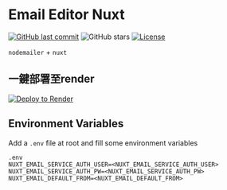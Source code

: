 # Email Editor Nuxt
[![GitHub last commit](https://img.shields.io/github/last-commit/connectshark/email-editor-nuxt.svg?style=flat)](https://github.com/connectshark/email-editor-nuxt)
![GitHub stars](https://img.shields.io/github/stars/connectshark/email-editor-nuxt.svg?style=social&label=Stars&style=plastic)
<a href="./LICENSE"><img src="https://img.shields.io/github/license/connectshark/email-editor-nuxt.svg?style=flat&colorA=18181B&colorB=28CF8D" alt="License"></a>

`nodemailer` + `nuxt`
## 一鍵部署至render
[![Deploy to Render](https://render.com/images/deploy-to-render-button.svg)](https://render.com/deploy)

## Environment Variables

Add a `.env` file at root and fill some environment variables
```
.env
NUXT_EMAIL_SERVICE_AUTH_USER=<NUXT_EMAIL_SERVICE_AUTH_USER>
NUXT_EMAIL_SERVICE_AUTH_PW=<NUXT_EMAIL_SERVICE_AUTH_PW>
NUXT_EMAIL_DEFAULT_FROM=<NUXT_EMAIL_DEFAULT_FROM>
```
